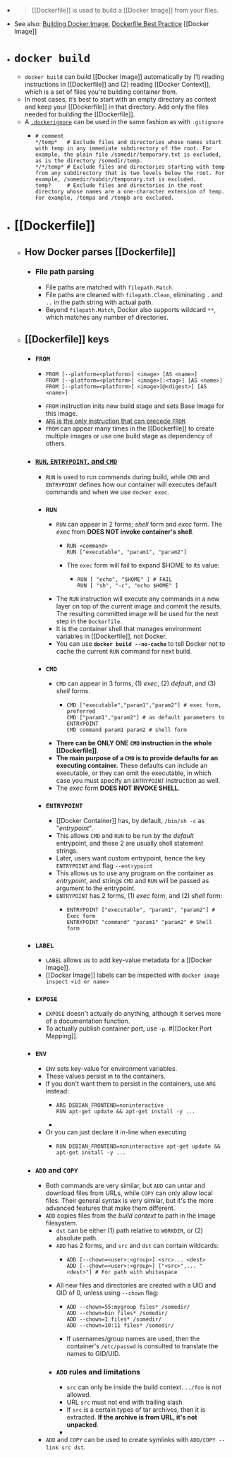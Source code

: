 - > [[Dockerfile]] is used to build a [[Docker Image]] from your files.
- See also: [Building Docker Image](https://docs.docker.com/engine/reference/builder/), [Dockerfile Best Practice](https://docs.docker.com/engine/userguide/eng-image/dockerfile_best-practices/) [[Docker Image]]
- # `docker build`
	- `docker build` can build [[Docker Image]] automatically by (1) reading instructions in [[Dockerfile]] and (2) reading [[Docker Context]], which is a set of files you're building container from.
	- In most cases, it’s best to start with an empty directory as context and keep your [[Dockerfile]] in that directory. Add only the files needed for building the [[Dockerfile]].
	- A [`.dockerignore`](https://docs.docker.com/engine/reference/builder/#dockerignore-file) can be used in the same fashion as with `.gitignore`
		- ```
		  # comment
		  */temp*   # Exclude files and directories whose names start with temp in any immediate subdirectory of the root. For example, the plain file /somedir/temporary.txt is excluded, as is the directory /somedir/temp.
		  */*/temp* # Exclude files and directories starting with temp from any subdirectory that is two levels below the root. For example, /somedir/subdir/temporary.txt is excluded.
		  temp?     # Exclude files and directories in the root directory whose names are a one-character extension of temp. For example, /tempa and /tempb are excluded.
		  ```
- # [[Dockerfile]]
	- ## How Docker parses [[Dockerfile]]
		- ### File path parsing
			- File paths are matched with `filepath.Match`.
			- File paths are cleaned with `filepath.Clean`, eliminating `.` and `..` in the path string with actual path.
			- Beyond `filepath.Match`, Docker also supports wildcard `**`, which matches any number of directories.
	- ## [[Dockerfile]] keys
		- ### `FROM`
			- ```
			  FROM [--platform=<platform>] <image> [AS <name>]
			  FROM [--platform=<platform>] <image>[:<tag>] [AS <name>]
			  FROM [--platform=<platform>] <image>[@<digest>] [AS <name>]
			  ```
			- `FROM` instruction inits new build stage and sets Base Image for this image.
			- [`ARG` is the only instruction that can precede `FROM`](https://docs.docker.com/engine/reference/builder/#understand-how-arg-and-from-interact).
			- `FROM` can appear many times in the [[Dockerfile]] to create multiple images or use one build stage as dependency of others.
		- ### [`RUN`, `ENTRYPOINT`, and `CMD`](https://stackoverflow.com/questions/21553353/what-is-the-difference-between-cmd-and-entrypoint-in-a-dockerfile)
			- `RUN` is used to run commands during build, while `CMD` and `ENTRYPOINT` defines how our container will executes default commands and when we use `docker exec`.
			- ### `RUN`
				- `RUN` can appear in 2 forms; _shell_ form and _exec_ form. The _exec_ from __DOES NOT invoke container's shell__.
					- ```
					  RUN <command>
					  RUN ["executable", "param1", "param2"]
					  ```
					- The `exec` form will fail to expand $HOME to its value:
						- ```
						  RUN [ "echo", "$HOME" ] # FAIL
						  RUN [ "sh", "-c", "echo $HOME" ]
						  ```
				- The  `RUN`  instruction will execute any commands in a new layer on top of the
				  current image and commit the results. The resulting committed image will be
				  used for the next step in the  `Dockerfile`.
				- It is the container shell that manages environment variables in [[Dockerfile]], not Docker.
				- You can use __`docker build --no-cache`__ to tell Docker not to cache the current `RUN` command for next build.
			- ### `CMD`
				- `CMD` can appear in 3 forms, (1) _exec_, (2) _default_, and (3) _shell_ forms.
					- ```
					  CMD ["executable","param1","param2"] # exec form, preferred
					  CMD ["param1","param2"] # as default parameters to ENTRYPOINT
					  CMD command param1 param2 # shell form
					  ```
				- __There can be ONLY ONE `CMD` instruction in the whole [[Dockerfile]]__.
				- __The main purpose of a  `CMD`  is to provide defaults for an executing container.__ These defaults can include an executable, or they can omit the executable, in which case you must specify an  `ENTRYPOINT` instruction as well.
				- The _exec_ form __DOES NOT INVOKE SHELL__.
			- ### `ENTRYPOINT`
				- [[Docker Container]] has, by default, `/bin/sh -c` as "_entrypoint_".
				- This allows `CMD` and `RUN` to be run by the _default_ entrypoint, and these 2 are usually shell statement strings.
				- Later, users want custom entrypoint, hence the key `ENTRYPOINT` and flag `--entrypoint`
				- This allows us to use any program on the container as _entrypoint_, and strings `CMD` and `RUN` will be passed as argument to the entrypoint.
				- `ENTRYPOINT` has 2 forms, (1) _exec_ form, and (2) _shell_ form:
					- ```
					  ENTRYPOINT ["executable", "param1", "param2"] # Exec form
					  ENTRYPOINT "command" "param1" "param2" # Shell form
					  ```
		- ### `LABEL`
			- `LABEL` allows us to add key-value metadata for a [[Docker Image]].
			- [[Docker Image]] labels can be inspected with `docker image inspect <id or name>`
		- ### `EXPOSE`
			- `EXPOSE` doesn't actually do anything, although it serves more of a documentation function.
			- To actually publish container port, use `-p`. #[[Docker Port Mapping]].
		- ### `ENV`
			- `ENV` sets key-value for environment variables.
			- These values persist in to the containers.
			- If you don't want them to persist in the containers, use `ARG` instead:
				- ```
				  ARG DEBIAN_FRONTEND=noninteractive
				  RUN apt-get update && apt-get install -y ...
				  ```
				-
			- Or you can just declare it in-line when executing
				- ```
				  RUN DEBIAN_FRONTEND=noninteractive apt-get update && apt-get install -y ...
				  ```
		- ### `ADD` and `COPY`
			- Both commands are very similar, but `ADD` can untar and download files from URLs, while `COPY` can only allow local files. Their general syntax is very similar, but it's the more advanced features that make them different.
			- `ADD` copies files from the _build context_ to path in the image filesystem.
				- `dst` can be either (1) path relative to `WORKDIR`, or (2) absolute path.
				- `ADD` has 2 forms, and `src` and `dst` can contain wildcards:
					- ```
					  ADD [--chown=<user>:<group>] <src>... <dest>
					  ADD [--chown=<user>:<group>] ["<src>",... "<dest>"] # For path with whitespace
					  ```
				- All new files and directories are created with a UID and GID of 0, unless using `--chown` flag:
					- ```
					  ADD --chown=55:mygroup files* /somedir/
					  ADD --chown=bin files* /somedir/
					  ADD --chown=1 files* /somedir/
					  ADD --chown=10:11 files* /somedir/
					  ```
					- If usernames/group names are used, then the container's `/etc/passwd` is consulted to translate the names to GID/UID.
				- ### `ADD` rules and limitations
					- `src` can only be inside the build context. `../foo` is not allowed.
					- URL `src` must not end with trailing slash
					- If `src` is a certain types of tar archives, then it is extracted. __If the archive is from URL, it's not unpacked__.
					-
			- `ADD` and `COPY` can be used to create symlinks with `ADD/COPY --link src dst`.